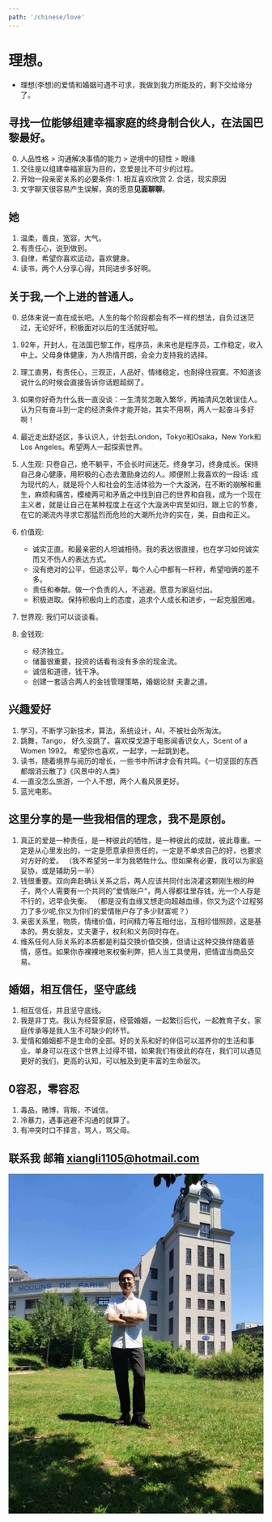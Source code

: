 ```yaml
---
path: '/chinese/love'
---
```


# 理想。
- 理想(李想)的爱情和婚姻可遇不可求，我做到我力所能及的，剩下交给缘分了。

## 寻找一位能够组建幸福家庭的终身制合伙人，在法国巴黎最好。
0. 人品性格 > 沟通解决事情的能力 > 逆境中的韧性 > 眼缘
1. 交往是以组建幸福家庭为目的，恋爱是比不可少的过程。
2. 开始一段亲密关系的必要条件: 1. 相互喜欢欣赏 2. 合适，现实原因
3. 文字聊天很容易产生误解，真的愿意**见面聊聊**。

## 她
1. 温柔，善良，宽容，大气。
2. 有责任心，说到做到。
3. 自律，希望你喜欢运动，喜欢健身。
4. 读书，两个人分享心得，共同进步多好啊。

## 关于我,一个上进的普通人。

0. 总体来说一直在成长吧。人生的每个阶段都会有不一样的想法，自负过迷茫过，无论好坏，积极面对以后的生活就好啦。
1. 92年，开封人，在法国巴黎工作，程序员，未来也是程序员，工作稳定，收入中上。父母身体健康，为人热情开朗，会全力支持我的选择。
2. 理工直男，有责任心，三观正，人品好，情绪稳定，也耐得住寂寞。不知道该说什么的时候会直接告诉你话题超纲了。
3. 如果你好奇为什么我一直没谈：一生清贫怎敢入繁华，两袖清风怎敢误佳人。认为只有奋斗到一定的经济条件才能开始，其实不用啊，两人一起奋斗多好啊！
4. 最近走出舒适区，多认识人，计划去London，Tokyo和Osaka，New York和Los Angeles。希望两人一起探索世界。

5. 人生观: 只卷自己，绝不躺平，不会长时间迷茫。终身学习，终身成长。保持自己身心健康，用积极的心态去激励身边的人。顺便附上我喜欢的一段话: 成为现代的人，就是将个人和社会的生活体验为一个大漩涡，在不断的崩解和重生，麻烦和痛苦，模棱两可和矛盾之中找到自己的世界和自我，成为一个现在主义者，就是让自己在某种程度上在这个大漩涡中宾至如归，跟上它的节奏，在它的潮流内寻求它那猛烈而危险的大潮所允许的实在，美，自由和正义。
6. 价值观: 
    - 诚实正直。和最亲密的人坦诚相待。我的表达很直接，也在学习如何诚实而又不伤人的表达方式。
    - 没有绝对的公平，但追求公平，每个人心中都有一杆秤，希望咱俩的差不多。
    - 责任和奉献。做一个负责的人，不逃避。愿意为家庭付出。
    - 积极进取。保持积极向上的态度，追求个人成长和进步，一起克服困难。
7. 世界观: 我们可以谈谈看。
8. 金钱观: 
    - 经济独立。
    - 储蓄很重要，投资的话看有没有多余的现金流。
    - 诚信和道德，钱干净。
    - 创建一套适合两人的金钱管理策略，婚姻论财 夫妻之道。

## 兴趣爱好

1. 学习，不断学习新技术，算法，系统设计，AI，不被社会所淘汰。
2. 跳舞，Tango， 好久没跳了。喜欢探戈源于电影闻香识女人，Scent of a Women 1992。 希望你也喜欢，一起学，一起跳到老。
3. 读书，随着境界与阅历的增长，一些书中所讲才会有共鸣。《一切坚固的东西都烟消云散了》《风景中的人类》
4. 一直没怎么旅游，一个人不想，两个人看风景更好。
5. 蓝光电影。

## 这里分享的是一些我相信的理念，我不是原创。

1. 真正的爱是一种责任，是一种彼此的牺牲，是一种彼此的成就，彼此尊重。一定是从心里发出的，一定是愿意承担责任的，一定是不单求自己的好，也要求对方好的爱。
（我不希望另一半为我牺牲什么。但如果有必要，我可以为家庭妥协，或是辅助另一半）
2. 钱很重要。双向奔赴确认关系之后，两人应该共同付出浇灌这颗刚生根的种子。两个人需要有一个共同的”爱情账户“，两人得都往里存钱，光一个人存是不行的，迟早会失衡。
（都是没有血缘又想走向超越血缘，你又为这个过程努力了多少呢,你又为你们的爱情账户存了多少财富呢？）
3. 亲密关系里，物质，情绪价值，时间精力等互相付出，互相珍惜照顾，这是基本的。男女朋友，丈夫妻子，权利和义务同时存在。
4. 维系任何人际关系的本质都是利益交换价值交换，但请让这种交换伴随着感情，感性。如果你赤裸裸地来权衡利弊，把人当工具使用，把情谊当商品交易。

## 婚姻，相互信任，坚守底线

1. 相互信任，并且坚守底线。
2. 我是非丁克。我认为经营家庭，经营婚姻，一起繁衍后代，一起教育子女，家庭传承等是我人生不可缺少的环节。
3. 爱情和婚姻都不是生命的全部。好的关系和好的伴侣可以滋养你的生活和事业。单身可以在这个世界上过得不错，如果我们有彼此的存在，我们可以遇见更好的我们，更高的认知，可以触及到更丰富的生命层次。

## 0容忍，零容忍
1. 毒品，赌博，背叛，不诚信。
2. 冷暴力，遇事逃避不沟通的就算了。
3. 有冲突时口不择言，骂人，骂父母。

## 联系我 邮箱 xiangli1105@hotmail.com

![](../markdown-img/1.jpg)